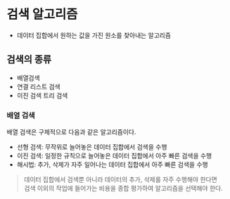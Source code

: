 # 검색 알고리즘
- 데이터 집합에서 원하는 값을 가진 원소를 찾아내는 알고리즘

## 검색의 종류
- 배열검색
- 연결 리스트 검색
- 이진 검색 트리 검색
 
 ### 배열 검색
 배열 검색은 구체적으로 다음과 같은 알고리즘이다.
 - 선형 검색: 무작위로 늘어놓은 데이터 집합에서 검색을 수행
 - 이진 검색: 일정한 규칙으로 늘어놓은 데이터 집합에서 아주 빠른 검색을 수행
 - 해시법: 추가, 삭제가 자주 일어나는 데이터 집합에서 아주 빠른 검색을 수행
 
 > 데이터 집합에서 검색뿐 아니라 데이터의 추가, 삭제를 자주 수행해야 한다면      
 > 검색 이외의 작업에 들어가는 비용을 종합 평가하여 알고리즘을 선택해야 한다.
